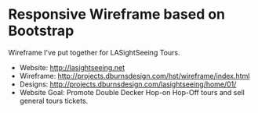 Responsive Wireframe based on Bootstrap
=========

Wireframe I've put together for LASightSeeing Tours.

- Website: http://lasightseeing.net
- Wireframe: http://projects.dburnsdesign.com/hst/wireframe/index.html
- Designs: http://projects.dburnsdesign.com/lasightseeing/home/01/
- Website Goal: Promote Double Decker Hop-on Hop-Off tours and sell general tours tickets.
